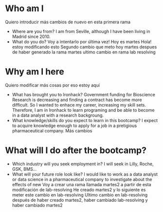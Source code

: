 # Who am I
Quiero introducir más cambios de nuevo en esta primera rama
* Where are you from?
I am from Seville, although I have been living in Madrid since 2010.
* What do you do?
Voy a intentarlo por última vez! Hoy es martes
Hola! estoy modificando esto
Segundo cambio que meto hoy martes despues de haber generado la rama martes
ultimo cambio en rama lab resolving
# Why am I here
Quiero modificar más cosas por eso estoy aquí
* What has brought you to Ironhack?
Government funding for Bioscience Research is decreasing and finding a contract has become more difficult. So I wanted to enhace my career, increasing my skill sets. Therefore, I am in Ironhack to learn programing and be able to become in a data analyst with a research backgroung.
* What knowledge/skills do you expect to learn in this bootcamp?
I expect to acquire knowledge enough to apply for a job in a pretigious pharmaceutical company.
Más cambios
# What will I do after the bootcamp?

* Which industry will you seek employment in?
I will seek in Lilly, Roche, GSK, BMS...
* What will your future role look like?
I would like to work as a data analyst or data science in a pharmaceutical company to investigate about the effects of new 
Voy a crear una rama llamada martes2 a partir de esta modificación de lab-resolving
He creado martes2 y lo siguiente es meter este cambio en lab-resolving
Ultimo cambio en lab-resolving después de haber creado martes2, haber cambiado lab-resolving y haber cambiado martes2